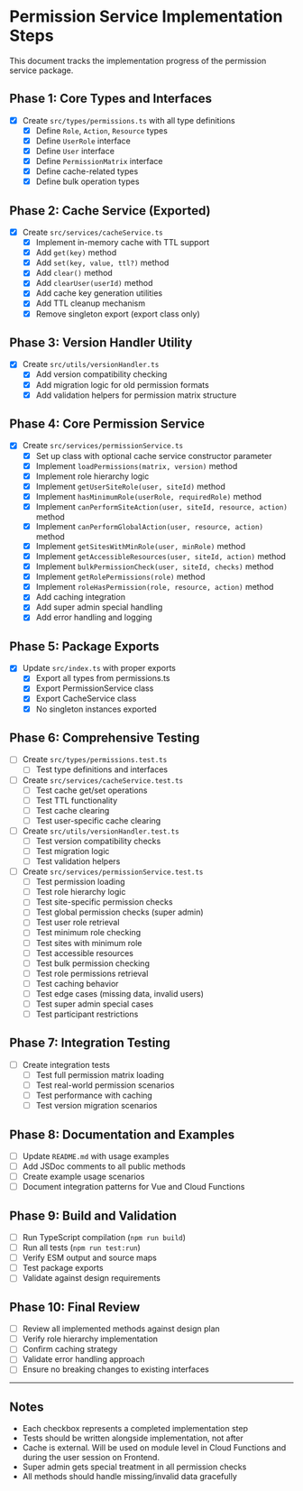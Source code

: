 # Permission Service Implementation Steps

This document tracks the implementation progress of the permission service package.

## Phase 1: Core Types and Interfaces

- [x] Create `src/types/permissions.ts` with all type definitions
  - [x] Define `Role`, `Action`, `Resource` types
  - [x] Define `UserRole` interface
  - [x] Define `User` interface
  - [x] Define `PermissionMatrix` interface
  - [x] Define cache-related types
  - [x] Define bulk operation types

## Phase 2: Cache Service (Exported)

- [x] Create `src/services/cacheService.ts`
  - [x] Implement in-memory cache with TTL support
  - [x] Add `get(key)` method
  - [x] Add `set(key, value, ttl?)` method
  - [x] Add `clear()` method
  - [x] Add `clearUser(userId)` method
  - [x] Add cache key generation utilities
  - [x] Add TTL cleanup mechanism
  - [x] Remove singleton export (export class only)

## Phase 3: Version Handler Utility

- [x] Create `src/utils/versionHandler.ts`
  - [x] Add version compatibility checking
  - [x] Add migration logic for old permission formats
  - [x] Add validation helpers for permission matrix structure

## Phase 4: Core Permission Service

- [x] Create `src/services/permissionService.ts`
  - [x] Set up class with optional cache service constructor parameter
  - [x] Implement `loadPermissions(matrix, version)` method
  - [x] Implement role hierarchy logic
  - [x] Implement `getUserSiteRole(user, siteId)` method
  - [x] Implement `hasMinimumRole(userRole, requiredRole)` method
  - [x] Implement `canPerformSiteAction(user, siteId, resource, action)` method
  - [x] Implement `canPerformGlobalAction(user, resource, action)` method
  - [x] Implement `getSitesWithMinRole(user, minRole)` method
  - [x] Implement `getAccessibleResources(user, siteId, action)` method
  - [x] Implement `bulkPermissionCheck(user, siteId, checks)` method
  - [x] Implement `getRolePermissions(role)` method
  - [x] Implement `roleHasPermission(role, resource, action)` method
  - [x] Add caching integration
  - [x] Add super admin special handling
  - [x] Add error handling and logging

## Phase 5: Package Exports

- [x] Update `src/index.ts` with proper exports
  - [x] Export all types from permissions.ts
  - [x] Export PermissionService class
  - [x] Export CacheService class
  - [x] No singleton instances exported

## Phase 6: Comprehensive Testing

- [ ] Create `src/types/permissions.test.ts`
  - [ ] Test type definitions and interfaces

- [ ] Create `src/services/cacheService.test.ts`
  - [ ] Test cache get/set operations
  - [ ] Test TTL functionality
  - [ ] Test cache clearing
  - [ ] Test user-specific cache clearing

- [ ] Create `src/utils/versionHandler.test.ts`
  - [ ] Test version compatibility checks
  - [ ] Test migration logic
  - [ ] Test validation helpers

- [ ] Create `src/services/permissionService.test.ts`
  - [ ] Test permission loading
  - [ ] Test role hierarchy logic
  - [ ] Test site-specific permission checks
  - [ ] Test global permission checks (super admin)
  - [ ] Test user role retrieval
  - [ ] Test minimum role checking
  - [ ] Test sites with minimum role
  - [ ] Test accessible resources
  - [ ] Test bulk permission checking
  - [ ] Test role permissions retrieval
  - [ ] Test caching behavior
  - [ ] Test edge cases (missing data, invalid users)
  - [ ] Test super admin special cases
  - [ ] Test participant restrictions

## Phase 7: Integration Testing

- [ ] Create integration tests
  - [ ] Test full permission matrix loading
  - [ ] Test real-world permission scenarios
  - [ ] Test performance with caching
  - [ ] Test version migration scenarios

## Phase 8: Documentation and Examples

- [ ] Update `README.md` with usage examples
- [ ] Add JSDoc comments to all public methods
- [ ] Create example usage scenarios
- [ ] Document integration patterns for Vue and Cloud Functions

## Phase 9: Build and Validation

- [ ] Run TypeScript compilation (`npm run build`)
- [ ] Run all tests (`npm run test:run`)
- [ ] Verify ESM output and source maps
- [ ] Test package exports
- [ ] Validate against design requirements

## Phase 10: Final Review

- [ ] Review all implemented methods against design plan
- [ ] Verify role hierarchy implementation
- [ ] Confirm caching strategy
- [ ] Validate error handling approach
- [ ] Ensure no breaking changes to existing interfaces

---

## Notes

- Each checkbox represents a completed implementation step
- Tests should be written alongside implementation, not after
- Cache is external. Will be used on module level in Cloud Functions and during the user session on Frontend.
- Super admin gets special treatment in all permission checks
- All methods should handle missing/invalid data gracefully
